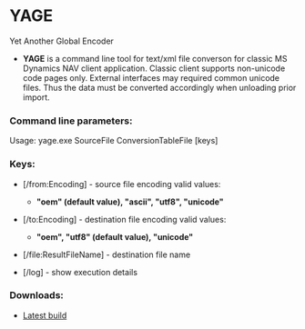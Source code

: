 # YAGE
Yet Another Global Encoder

- **YAGE** is a command line tool for text/xml file converson for classic MS Dynamics NAV client application. Classic client supports non-unicode code pages only. External interfaces may required common unicode files. Thus the data must be converted accordingly when unloading prior import.

### Command line parameters:
Usage: yage.exe SourceFile ConversionTableFile [keys]

### Keys:
* [/from:Encoding] - source file encoding
valid values:
  - **"oem" (default value), "ascii", "utf8", "unicode"**
  
* [/to:Encoding] - destination file encoding
valid values:
  - **"oem", "utf8" (default value), "unicode"**
  
* [/file:ResultFileName] - destination file name
* [/log] - show execution details

### Downloads:
- [Latest build](https://github.com/incanav/yage/releases/latest)
